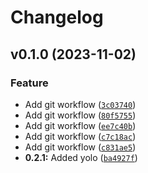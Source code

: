 # Changelog

<!--next-version-placeholder-->

## v0.1.0 (2023-11-02)

### Feature

* Add git workflow ([`3c03740`](https://github.com/olahsymbo/object-detection-yolov5-fastapi/commit/3c03740202b6e5531f26d461f1c9226fd6ff8e8c))
* Add git workflow ([`80f5755`](https://github.com/olahsymbo/object-detection-yolov5-fastapi/commit/80f5755e1a2235ff0e52bd9a9b5f4655691d1a34))
* Add git workflow ([`ee7c40b`](https://github.com/olahsymbo/object-detection-yolov5-fastapi/commit/ee7c40baeba2bf63b4418ff156be6743666d2eb3))
* Add git workflow ([`c7c18ac`](https://github.com/olahsymbo/object-detection-yolov5-fastapi/commit/c7c18ac6aa67c5177192e122c0cfc06ad3ac514f))
* Add git workflow ([`c831ae5`](https://github.com/olahsymbo/object-detection-yolov5-fastapi/commit/c831ae5b0fdfa7c2d53e00b1e7ea5ac515f3b283))
* **0.2.1:** Added yolo ([`ba4927f`](https://github.com/olahsymbo/object-detection-yolov5-fastapi/commit/ba4927ff58ac5799a767c4b450b9e5b16112c063))
